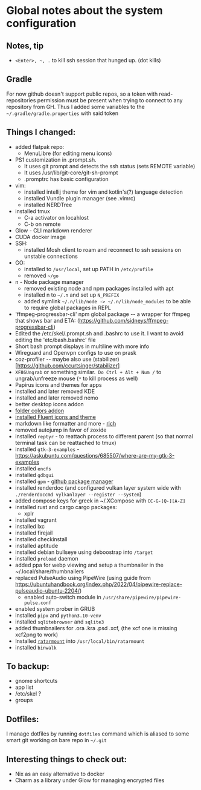 # Global notes about the system configuration 

## Notes, tip

- `<Enter>, ~, .` to kill ssh session that hunged up. (dot kills)

## Gradle

For now github doesn't support public repos, so a token with read-repositories permission must be present when trying to connect to any repository from GH. Thus I added some variables to the `~/.gradle/gradle.properties` with said token

## Things I changed:

- added flatpak repo:
    - MenuLibre (for editing menu icons)
- PS1 customization in .prompt.sh. 
    - It uses git prompt and detects the ssh status (sets REMOTE variable)
    - It uses /usr/lib/git-core/git-sh-prompt
    - .promptrc has basic configuration
- vim:
    - installed intellij theme for vim and kotlin's(?) language detection
    - installed Vundle plugin manager (see .vimrc)
    - installed NERDTree
- installed tmux
    - C-a activator on locahlost
    - C-b on remote
- Glow - CLI markdown renderer
- CUDA docker image
- SSH:
    - installed Mosh client to roam and reconnect to ssh sessions on unstable connections
- GO: 
    - installed to `/usr/local`, set up PATH in `/etc/profile`
    - removed `~/go`
- n - Node package manager
    - removed existing node and npm packages installed with apt
    - installed n to `~/.n` and set up `N_PREFIX`
    - added symlink `~/.n/lib/node -> ~/.n/lib/node_modules` to be able to require global packages in REPL
- 'ffmpeg-progressbar-cli' npm global package -- a wrapper for ffmpeg that shows bar and ETA: (https://github.com/sidneys/ffmpeg-progressbar-cli)
- Edited the /etc/skel/.prompt.sh and .bashrc to use it. I want to avoid editing the 'etc/bash.bashrc' file
- Short bash prompt displays in multiline with more info 
- Wireguard and Openvpn configs to use on prask
- coz-profiler -- maybe also use (stabilizer)[https://github.com/ccurtsinger/stabilizer]
- `XF86Ungrab` or something similar.` Do Ctrl + Alt + Num /` to ungrab/unfreeze mouse (`*` to kill process as well)
- Papirus icons and themes for apps
- installed and later removed KDE
- installed and later removed nemo
- better desktop icons addon
- [folder colors addon](http://foldercolor.tuxfamily.org/)
- [installed Fluent icons and theme](https://github.com/vinceliuice/Fluent-gtk-theme)
- markdown like formatter and more - [rich](https://github.com/Textualize/rich)
- removed autojump in favor of zoxide
- installed `reptyr` - to reattach process to different parent (so that normal terminal task can be reattached to tmux)
- installed `gtk-3-examples` - https://askubuntu.com/questions/685507/where-are-my-gtk-3-examples
- installed `encfs`
- installed `gdbgui`
- installed `gpm` - [github package manager](https://github.com/aerys/gpm)
- installed renderdoc (and configured vulkan layer system wide with `./renderdoccmd vylkanlayer --register --system`)
- added compose keys for greek in ~/.XCompose with `CC-G-[Q-][A-Z]`
- installed rust and cargo
    cargo packages:
    - xplr
- installed vagrant
- installed lxc
- installed firejail
- installed checkinstall
- installed aptitude
- installed debian bullseye using deboostrap into `/target`
- installed `preload` daemon
- added ppa for webp viewing and setup a thumbnailer in the ~/.local/share/thumbnailers
- replaced PulseAudio using PipeWire (using guide from <https://ubuntuhandbook.org/index.php/2022/04/pipewire-replace-pulseaudio-ubuntu-2204/>)
    - enabled auto-switch module in `/usr/share/pipewire/pipewire-pulse.conf` 
- enabled system prober in GRUB
- installed `pipx` and `python3.10-venv`
- installed `sqlitebrowser` and `sqlite3`
- added thumbnailers for .ora .kra .psd .xcf, (the xcf one is missing xcf2png to work)
- Installed [`ratarmount`](https://github.com/mxmlnkn/ratarmount#usage) into `/usr/local/bin/ratarmount`
- installed `binwalk`

## To backup:

- gnome shortcuts
- app list
- /etc/skel ?
- groups

## Dotfiles:

I manage dotfiles by running `dotfiles` command which is aliased to some smart git working on bare repo in `~/.git`

## Interesting things to check out:

- Nix as an easy alternative to docker
- Charm as a library under Glow for managing encrypted files
